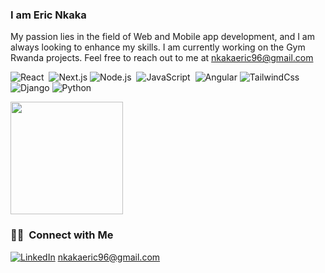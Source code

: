### I am Eric Nkaka

My passion lies in the field of Web and Mobile app development, and I am always looking to enhance my skills. I am currently working on the Gym Rwanda projects. Feel free to reach out to me at [nkakaeric96@gmail.com](mailto:nkakaeric96@gmail.com) 
<!-- - 👀 I’m interested in Web and Mobile app development
- I’m currently working on The Gym Rwanda projects
- I’m looking to collaborate with other full stack developers
- 2023 Goals: Contribute more to Open Source projects
- How to reach me [nkakaeric96@gmail.com](mailto:nkakaeric96@gmail.com)
- &nbsp;Please have a look at my [Résumé](https://www.hirwaaldo1/resume.pdf) for more details about me. I'm open to feedback and suggestions! -->

<!-- <img alt="Night Coding" src="https://raw.githubusercontent.com/AVS1508/AVS1508/master/assets/Night-Coding.gif" align="right"/>
 -->
![React](https://img.shields.io/badge/-React-05122A?style=flat&logo=react)&nbsp;
![Next.js](https://img.shields.io/badge/-Next.js-05122A?style=flat&logo=react)
![Node.js](https://img.shields.io/badge/-Node.js-05122A?style=flat&logo=node.js)&nbsp;
![JavaScript](https://img.shields.io/badge/-JavaScript-05122A?style=flat&logo=javascript)&nbsp;
![Angular](https://img.shields.io/badge/-Angular-FFC107?style=flat&logo=angular&logoColor=black)
![TailwindCss](https://img.shields.io/badge/-Tailwind-05122A?style=flat&logo=tailwind)&nbsp;
![Django](https://img.shields.io/badge/-Django-092E20?style=flat&logo=django&logoColor=white)
![Python](https://img.shields.io/badge/-Python-3776AB?style=flat&logo=python&logoColor=white)

<p align="left">
<a href="https://github.com/Nkaka23dev">
  <img height="180em" src="https://github-readme-stats-eight-theta.vercel.app/api?username=nkaka23dev&show_icons=true&theme=algolia&include_all_commits=true&count_private=true"/>
<!--   <img height="180em" src="https://github-readme-stats-eight-theta.vercel.app/api/top-langs/?username=nkaka23dev&layout=compact&langs_count=8&theme=algolia"/> -->
</a>
</p>

### 🤝🏻 &nbsp;Connect with Me

[![LinkedIn](https://img.shields.io/badge/-LinkedIn-blue?style=flat-square&logo=Linkedin&logoColor=white&link=YOUR-LINKEDIN-PROFILE-LINK)](http://www.linkedin.com/in/ENkaka/)
[nkakaeric96@gmail.com](mailto:nkakaeric96@gmail.com)




 




